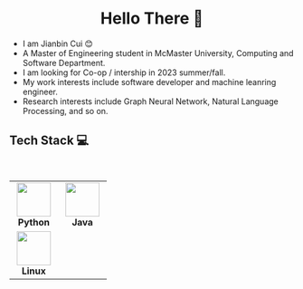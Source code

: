 <h1 align="center"> Hello There 👋 </h1>


* I am Jianbin Cui :blush:
* A Master of Engineering student in McMaster University, Computing and Software Department.
* I am looking for Co-op / intership in 2023 summer/fall.
* My work interests include software developer and machine leanring engineer.
* Research interests include Graph Neural Network, Natural Language Processing, and so on.  


## Tech Stack :computer:

<br>
<table  width = "600px">
<tbody>
 <tr>
 
<td align="center" width="70px">
<div>
<img height=60px src="https://upload.wikimedia.org/wikipedia/commons/c/c3/Python-logo-notext.svg"> 
</div>
<span><b><center>Python</center></b></span> 
</td>


<td align="center" width="70px">
<div>
<img height=60px src="https://upload.wikimedia.org/wikipedia/en/3/30/Java_programming_language_logo.svg"> 
</div>
<span><b><center>Java</center></b></span> 
</td>
</tr>


<td align="center" width="70px">
<div>
<img height=60px src="https://upload.wikimedia.org/wikipedia/commons/a/af/Tux.png"> 
</div>
<span><b><center>Linux </center></b></span> 
</td>





</tbody>
</table>
